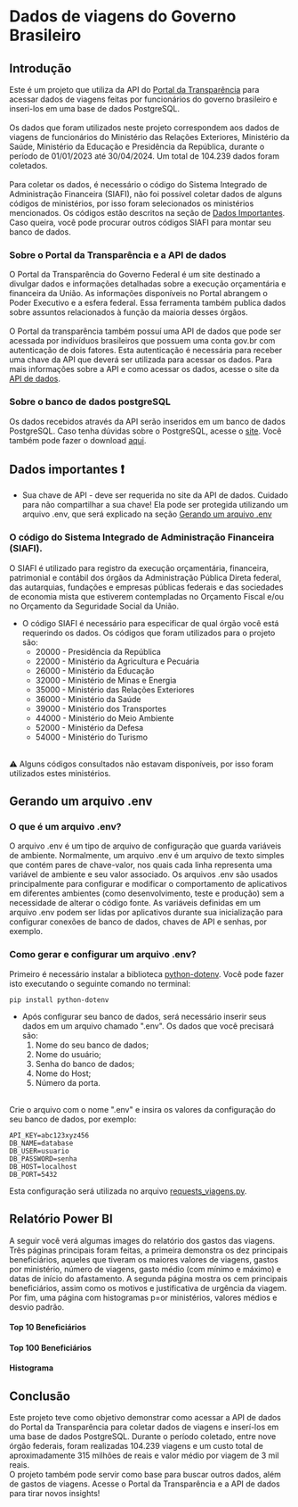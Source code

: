 # Dados de viagens do Governo Brasileiro

## Introdução
Este é um projeto que utiliza da API do [Portal da Transparência](https://portaldatransparencia.gov.br) para acessar dados de viagens feitas por funcionários do governo brasileiro e inseri-los em uma base de dados PostgreSQL.
<br />
<br />
Os dados que foram utilizados neste projeto correspondem aos dados de viagens de funcionários do Ministério das Relações Exteriores, Ministério da Saúde, Ministério da Educação e Presidência da República, durante o período de 01/01/2023 até 30/04/2024. Um total de 104.239 dados foram coletados.
<br />
<br />
Para coletar os dados, é necessário o código do Sistema Integrado de Administração Financeira (SIAFI), não foi possível coletar dados de alguns códigos de ministérios, por isso foram selecionados os ministérios mencionados. Os códigos estão descritos na seção de [Dados Importantes](#dados-importantes). Caso queira, você pode procurar outros códigos SIAFI para montar seu banco de dados.  

### Sobre o Portal da Transparência e a API de dados

O Portal da Transparência do Governo Federal é um site destinado a divulgar dados e informações detalhadas sobre a execução orçamentária e financeira da União. 
As informações disponíveis no Portal abrangem o Poder Executivo e a esfera federal. Essa ferramenta também publica dados sobre assuntos relacionados à função da maioria desses órgãos.
<br />
<br />
O Portal da transparência também possuí uma API de dados que pode ser acessada por indivíduos brasileiros que possuem uma conta gov.br com autenticação de dois fatores. Esta autenticação é necessária para receber uma chave da API que deverá ser utilizada para acessar os dados.
Para mais informações sobre a API e como acessar os dados, acesse o site da [API de dados](https://portaldatransparencia.gov.br/api-de-dados).

### Sobre o banco de dados postgreSQL

Os dados recebidos através da API serão inseridos em um banco de dados PostgreSQL. Caso tenha dúvidas sobre o PostgreSQL, acesse o [site](https://www.postgresql.org/about/). Você também pode fazer o download [aqui](https://www.postgresql.org/download/).

<a name="dados-importantes"></a>
## Dados importantes ❗
* Sua chave de API - deve ser requerida no site da API de dados. Cuidado para não compartilhar a sua chave! Ela pode ser protegida utilizando um arquivo .env, que será explicado na seção [Gerando um arquivo .env](#arquivo-env)
### O código do Sistema Integrado de Administração Financeira (SIAFI).
O SIAFI é utilizado para registro da execução orçamentária, financeira, patrimonial e contábil dos órgãos da Administração Pública Direta federal, das autarquias, fundações e empresas públicas federais e das sociedades de economia mista que estiverem contempladas no Orçamento Fiscal e/ou no Orçamento da Seguridade Social da União.
* O código SIAFI é necessário para especificar de qual órgão você está requerindo os dados. Os códigos que foram utilizados para o projeto são:
  *  20000 - Presidência da República
  *  22000 - Ministério da Agricultura e Pecuária
  *  26000 - Ministério da Educação
  *  32000 - Ministério de Minas e Energia
  *  35000 - Ministério das Relações Exteriores
  *  36000 - Ministério da Saúde
  *  39000 - Ministério dos Transportes
  *  44000 - Ministério do Meio Ambiente
  *  52000 - Ministério da Defesa
  *  54000 - Ministério do Turismo
<br />
⚠️ Alguns códigos consultados não estavam disponíveis, por isso foram utilizados estes ministérios.
<br />

<a name="arquivo-env"></a>
## Gerando um arquivo .env
### O que é um arquivo .env?
O arquivo .env é um tipo de arquivo de configuração que guarda variáveis de ambiente. Normalmente, um arquivo .env é um arquivo de texto simples que contém pares de chave-valor, nos quais cada linha representa uma variável de ambiente e seu valor associado.
Os arquivos .env são usados principalmente para configurar e modificar o comportamento de aplicativos em diferentes ambientes (como desenvolvimento, teste e produção) sem a necessidade de alterar o código fonte. As variáveis definidas em um arquivo .env podem ser lidas por aplicativos durante sua inicialização para configurar conexões de banco de dados, chaves de API e senhas, por exemplo.

### Como gerar e configurar um arquivo .env?
Primeiro é necessário instalar a biblioteca [python-dotenv](https://pypi.org/project/python-dotenv/). Você pode fazer isto executando o seguinte comando no terminal:
```
pip install python-dotenv
```
* Após configurar seu banco de dados, será necessário inserir seus dados em um arquivo chamado ".env". Os dados que você precisará são:
    1. Nome do seu banco de dados;
    2. Nome do usuário;
    3. Senha do banco de dados;
    4. Nome do Host;
    5. Número da porta.  
<br />
Crie o arquivo com o nome ".env" e insira os valores da configuração do seu banco de dados, por exemplo:

```
API_KEY=abc123xyz456
DB_NAME=database
DB_USER=usuario
DB_PASSWORD=senha
DB_HOST=localhost
DB_PORT=5432
```
Esta configuração será utilizada no arquivo [requests_viagens.py](requests_viagens.py).

## Relatório Power BI
A seguir você verá algumas images do relatório dos gastos das viagens. Três páginas principais foram feitas, a primeira demonstra os dez principais beneficiários, aqueles que tiveram os maiores valores de viagens, gastos por ministério, número de viagens, gasto médio (com mínimo e máximo) e datas de início do afastamento. A segunda página mostra os cem principais beneficiários, assim como os motivos e justificativa de urgência da viagem. Por fim, uma página com histogramas p=or ministérios, valores médios e desvio padrão.

#### Top 10 Beneficiários

#### Top 100 Beneficiários

#### Histograma

## Conclusão
Este projeto teve como objetivo demonstrar como acessar a API de dados do Portal da Transparência para coletar dados de viagens e inserí-los em uma base de dados PostgreSQL. Durante o período coletado, entre nove órgão federais, foram realizadas 104.239 viagens e um custo total de aproximadamente 315 milhões de reais e valor médio por viagem de 3 mil reais.
<br />
O projeto também pode servir como base para buscar outros dados, além de gastos de viagens. Acesse o Portal da Transparência e a API de dados para tirar novos insights!
